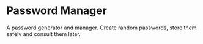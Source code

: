 # Password Manager

A password generator and manager. Create random passwords, store them safely and consult them later.